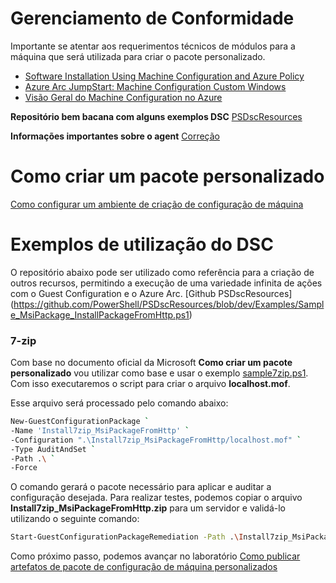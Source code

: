 # Gerenciamento de Conformidade

Importante se atentar aos requerimentos técnicos de módulos para a máquina que será utilizada para criar o pacote personalizado.

- [Software Installation Using Machine Configuration and Azure Policy](https://techcommunity.microsoft.com/blog/coreinfrastructureandsecurityblog/software-installation-using-machine-configuration-and-azure-policy/3695636)
- [Azure Arc JumpStart: Machine Configuration Custom Windows](https://azurearcjumpstart.io/azure_arc_jumpstart/azure_arc_servers/day2/arc_automanage/arc_automanage_machine_configuration_custom_windows)
- [Visão Geral do Machine Configuration no Azure](https://learn.microsoft.com/pt-br/azure/governance/machine-configuration/overview)

**Repositório bem bacana com alguns exemplos DSC**
[PSDscResources](https://github.com/PowerShell/PSDscResources/tree/dev/Examples)

**Informações importantes sobre o agent**
[Correção](https://learn.microsoft.com/pt-br/azure/governance/machine-configuration/whats-new/agent)

# Como criar um pacote personalizado
[Como configurar um ambiente de criação de configuração de máquina](https://learn.microsoft.com/pt-br/azure/governance/machine-configuration/how-to/develop-custom-package/1-set-up-authoring-environment)

# Exemplos de utilização do DSC
O repositório abaixo pode ser utilizado como referência para a criação de outros recursos, permitindo a execução de uma variedade infinita de ações com o Guest Configuration e o Azure Arc.
[Github PSDscResources] (https://github.com/PowerShell/PSDscResources/blob/dev/Examples/Sample_MsiPackage_InstallPackageFromHttp.ps1)

### **7-zip**
Com base no documento oficial da Microsoft **Como criar um pacote personalizado** vou utilizar como base e usar o exemplo [sample7zip.ps1](https://raw.githubusercontent.com/fabiotreze/AzureArcDemo/refs/heads/main/Lab3/sample7zip.ps1). Com isso executaremos o script para criar o arquivo **localhost.mof**.

Esse arquivo será processado pelo comando abaixo:

```bash
New-GuestConfigurationPackage `
-Name 'Install7zip_MsiPackageFromHttp' `
-Configuration ".\Install7zip_MsiPackageFromHttp/localhost.mof" `
-Type AuditAndSet `
-Path .\ `
-Force
```

O comando gerará o pacote necessário para aplicar e auditar a configuração desejada. Para realizar testes, podemos copiar o arquivo **Install7zip_MsiPackageFromHttp.zip** para um servidor e validá-lo utilizando o seguinte comando:

```bash
Start-GuestConfigurationPackageRemediation -Path .\Install7zip_MsiPackageFromHttp.zip
```

Como próximo passo, podemos avançar no laboratório [Como publicar artefatos de pacote de configuração de máquina personalizados](https://learn.microsoft.com/en-us/azure/governance/machine-configuration/how-to/develop-custom-package/4-publish-package)
